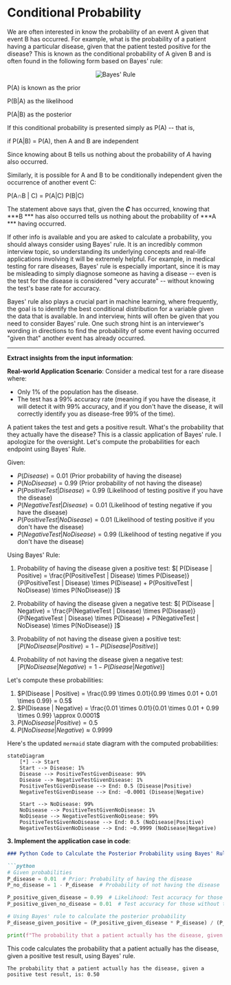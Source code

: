 # Conditional Probability

We are often interested in know the probability of an event A given that event B has occurred. For example, what is the probability of a patient having a particular disease, given that the patient tested positive for the disease? This is known as the conditional probability of A given B and is often found in the following form based on Bayes' rule:

<p align="center">
  <img src="https://www.gstatic.com/education/formulas2/472522532/en/bayes__theorem.svg" alt="Bayes' Rule">
</p>

P(A) is known as the prior

P(B|A) as the likelihood

P(A|B) as the posterior

 

If this conditional probability is presented simply as P(A) -- that is, 

if P(A|B) = P(A), then A and B are independent

Since knowing about B tells us nothing about the probability of *A* having also occurred.

Similarly, it is possible for A and B to be conditionally independent given the occurrence of another event C: 

P(A∩B | C) = P(A|C) P(B|C)

 

The statement above says that, given the ***C*** has occurred, knowing that  ***B *** has also occurred tells us nothing about the probability of  ***A *** having occurred.

 

If other info is available and you are asked to calculate a probability, you should always consider using Bayes' rule. It is an incredibly common interview topic, so understanding its underlying concepts and real-life applications involving it will be extremely helpful. For example, in medical testing for rare diseases, Bayes' rule is especially important, since it is may be misleading to simply diagnose someone as having a disease -- even is the test for the disease is considered "very accurate" -- without knowing the test's base rate for accuracy.

 

Bayes' rule also plays a crucial part in machine learning, where frequently, the goal is to identify the best conditional distribution for a variable given the data that is available. In and interview, hints will often be given that you need to consider Bayes' rule. One such strong hint is an interviewer's wording in directions to find the probability of some event having occurred "given that" another event has already occurred. 

--------

**Extract insights from the input information**:

**Real-world Application Scenario**:
Consider a medical test for a rare disease where:

- Only 1% of the population has the disease.
- The test has a 99% accuracy rate (meaning if you have the disease, it will detect it with 99% accuracy, and if you don't have the disease, it will correctly identify you as disease-free 99% of the time).

A patient takes the test and gets a positive result. What's the probability that they actually have the disease? This is a classic application of Bayes' rule.
I apologize for the oversight. Let's compute the probabilities for each endpoint using Bayes' Rule.

Given:
- $P(Disease) = 0.01$ (Prior probability of having the disease)
- $P(NoDisease) = 0.99$ (Prior probability of not having the disease)
- $P(PositiveTest | Disease) = 0.99$ (Likelihood of testing positive if you have the disease)
- $P(NegativeTest | Disease) = 0.01$ (Likelihood of testing negative if you have the disease)
- $P(PositiveTest | NoDisease) = 0.01$ (Likelihood of testing positive if you don't have the disease)
- $P(NegativeTest | NoDisease) = 0.99$ (Likelihood of testing negative if you don't have the disease)

Using Bayes' Rule:

1. Probability of having the disease given a positive test:
$[ P(Disease | Positive) = \frac{P(PositiveTest | Disease) \times P(Disease)}{P(PositiveTest | Disease) \times P(Disease) + P(PositiveTest | NoDisease) \times P(NoDisease)} ]$

2. Probability of having the disease given a negative test:
$[ P(Disease | Negative) = \frac{P(NegativeTest | Disease) \times P(Disease)}{P(NegativeTest | Disease) \times P(Disease) + P(NegativeTest | NoDisease) \times P(NoDisease)} ]$

3. Probability of not having the disease given a positive test:
$[ P(NoDisease | Positive) = 1 - P(Disease | Positive) ]$

4. Probability of not having the disease given a negative test:
$[ P(NoDisease | Negative) = 1 - P(Disease | Negative) ]$

Let's compute these probabilities:

1. $P(Disease | Positive) = \frac{0.99 \times 0.01}{0.99 \times 0.01 + 0.01 \times 0.99} = 0.5$
2. $P(Disease | Negative) = \frac{0.01 \times 0.01}{0.01 \times 0.01 + 0.99 \times 0.99} \approx 0.0001$
3. $P(NoDisease | Positive) = 0.5$
4. $P(NoDisease | Negative) \approx 0.9999$

Here's the updated `mermaid` state diagram with the computed probabilities:

```mermaid
stateDiagram
    [*] --> Start
    Start --> Disease: 1%
    Disease --> PositiveTestGivenDisease: 99%
    Disease --> NegativeTestGivenDisease: 1%
    PositiveTestGivenDisease --> End: 0.5 (Disease|Positive)
    NegativeTestGivenDisease --> End: ~0.0001 (Disease|Negative)
    
    Start --> NoDisease: 99%
    NoDisease --> PositiveTestGivenNoDisease: 1%
    NoDisease --> NegativeTestGivenNoDisease: 99%
    PositiveTestGivenNoDisease --> End: 0.5 (NoDisease|Positive)
    NegativeTestGivenNoDisease --> End: ~0.9999 (NoDisease|Negative)
```

**3. Implement the application case in code**:

```markdown
### Python Code to Calculate the Posterior Probability using Bayes' Rule:

```python
# Given probabilities
P_disease = 0.01  # Prior: Probability of having the disease
P_no_disease = 1 - P_disease  # Probability of not having the disease

P_positive_given_disease = 0.99  # Likelihood: Test accuracy for those with the disease
P_positive_given_no_disease = 0.01  # Test accuracy for those without the disease

# Using Bayes' rule to calculate the posterior probability
P_disease_given_positive = (P_positive_given_disease * P_disease) / (P_positive_given_disease * P_disease + P_positive_given_no_disease * P_no_disease)

print(f"The probability that a patient actually has the disease, given a positive test result, is: {P_disease_given_positive:.2f}")
```

This code calculates the probability that a patient actually has the disease, given a positive test result, using Bayes' rule.

```
The probability that a patient actually has the disease, given a positive test result, is: 0.50
```
